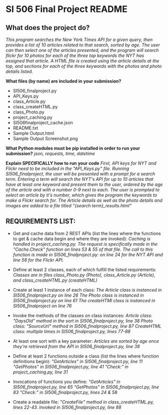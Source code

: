 # **SI 506 Final Project README**

## **What does the project do?**

*This program searches the New York Times API for a given query, then provides a list of 10 articles related to that search, sorted by age. The user can then select one of the articles presented, and the program will search flickr for 10 photos for each of the three top keywords the NYT has assigned that article. A HTML file is created using the article details at the top, and sections for each of the three keywords with the photos and photo details listed.*

**What files (by name) are included in your submission?**

 - SI506_finalproject.py
 - API_Keys.py
 - class_Article.py
 - class_createHTML.py     
 - class_Photo.py     
 - project_caching.py
 - SI506finalproject_cache.json
 - README.txt
 - Sample Output.html
 - Sample Output Screenshot.png

**What Python modules must be pip installed in order to run your submission?**
*json, requests, time, datetime*

**Explain SPECIFICALLY how to run your code**
*First, API keys for NYT and Flickr need to be included in the "API_Keys.py" file.
Running SI506_finalproject, the user will be presented with a prompt for a search term. Entering a term will search the NYT's API for up to 10 articles that have at least one keyword and present them to the user, ordered by the age of the article and with a number 0-9 next to each. The user is prompted to select an article by it's number, which gives the program the keywords to make a Flickr search for. The Article details as well as the photo details and images are added to a file titled "{search term}_results.html"*

## REQUIREMENTS LIST:

* Get and cache data from 2 REST APIs (list the lines where the functions to get & cache data begin and where they are invoked):
*Caching is handled in project_caching.py. The request is specifically made in the "Cache.Check" function on lines 53 & 55 of that file. The call to this function is made in SI506_finalproject.py: on line 24 for the NYT API and line 58 for the Flickr API.*

* Define at least 2 classes, each of which fulfill the listed requirements:
    *Classes are in files class_Photo.py (Photo), class_Article.py (Article), and class_createHTML.py (createHTML)*

* Create at least 1 instance of each class:
    *The Article class is instanced in SI506_finalproject.py on line 26
    The Photo class is instanced in SI506_finalproject.py on line 61
    The createHTMl class is instanced in SI506_finalproject on line 76*

* Invoke the methods of the classes on class instances:
    *Article class: "DaysOld" method in the sort in SI506_finalproject.py, line 38
    Photo class: "SourceUrl" method in SI506_finalproject.py, line 87
    CreateHTML class: multiple times in SI506_finalproject.py, lines 77-88*

* At least one sort with a key parameter:
    *Articles are sorted by age once they're retrieved from the API in SI506_finalproject.py, line 38*

* Define at least 2 functions outside a class (list the lines where function definitions begin):
    *"GetArticles" in SI506_finalproject.py, line 11
    "GetPhotos" in SI506_finalproject.py, line 41
    "Check:" in project_caching.py, line 31*

* Invocations of functions you define:
    *"GetArticles" in SI506_finalproject.py, line 65
    "GetPhotos" in SI506_finalproject.py, line 83
    "Check:" in SI506_finalproject.py, lines 24 & 58*

* Create a readable file:
    *"CreateFile" method in class_createHTML.py, lines 22-43. Invoked in SI506_finalproject.py, line 88*
